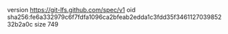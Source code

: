 version https://git-lfs.github.com/spec/v1
oid sha256:fe6a332979c6f7fdfa1096ca2bfeab2edda1c3fdd35f346112703985232b2a0c
size 749
